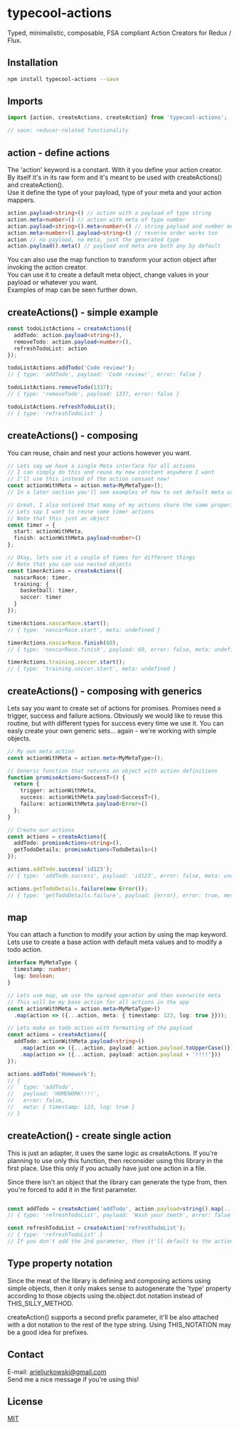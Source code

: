 # typecool-actions

Typed, minimalistic, composable, FSA compliant Action Creators for Redux / Flux.

## Installation

```bash
npm install typecool-actions --save
```

## Imports

```typescript
import {action, createActions, createAction} from 'typecool-actions';

// soon: reducer-related functionality
```

## action - define actions

The 'action' 
keyword is a constant. With it you define your action creator.  
By itself it's in its raw form and it's meant to be used with createActions() and createAction().  
Use it define the type of your payload, type of your meta and your action mappers.
```typescript
action.payload<string>() // action with a payload of type string
action.meta<number>() // action with meta of type number
action.payload<string>().meta<number>() // string payload and number meta
action.meta<number>().payload<string>() // reverse order works too
action // no payload, no meta, just the generated type
action.payload().meta() // payload and meta are both any by default
```

You can also use the map function to transform your action object after invoking the action creator.  
You can use it to create a default meta object, change values in your payload or whatever you want.  
Examples of map can be seen further down.

## createActions() - simple example

```typescript
const todoListActions = createActions({
  addTodo: action.payload<string>(),
  removeTodo: action.payload<number>(),
  refreshTodoList: action
});

todoListActions.addTodo('Code review!');
// { type: 'addTodo', payload: 'Code review!', error: false }

todoListActions.removeTodo(1337);
// { type: 'removeTodo', payload: 1337, error: false }

todoListActions.refreshTodoList();
// { type: 'refreshTodoList' }
```

## createActions() - composing

You can reuse, chain and nest your actions however you want.

```typescript
// Lets say we have a single Meta interface for all actions
// I can simply do this and reuse my new constant anywhere I want
// I'll use this instead of the action consant now!
const actionWithMeta = action.meta<MyMetaType>();
// In a later section you'll see examples of how to set default meta using map

// Great, I also noticed that many of my actions share the same properies
// Lets say I want to reuse some timer actions
// Note that this just an object
const timer = {
  start: actionWithMeta,
  finish: actionWithMeta.payload<number>()
};

// Okay, lets use it a couple of times for different things
// Note that you can use nested objects
const timerActions = createActions({
  nascarRace: timer,
  training: {
    basketball: timer,
    soccer: timer
  }
});

timerActions.nascarRace.start();
// { type: 'nascarRace.start', meta: undefined }

timerActions.nascarRace.finish(60);
// { type: 'nascarRace.finish', payload: 60, error: false, meta: undefined }

timerActions.training.soccer.start();
// { type: 'training.soccer.start', meta: undefined }
```

## createActions() - composing with generics

Lets say you want to create set of actions for promises. Promises need a trigger, success and failure actions. Obviously we would like to reuse this routine, but with different types for success every time we use it. You can easly create your own generic sets... again - we're working with simple objects.

```typescript
// My own meta action
const actionWithMeta = action.meta<MyMetaType>();

// Generic function that returns an object with action definitions
function promiseActions<SuccessT>() {
  return {
    trigger: actionWithMeta,
    success: actionWithMeta.payload<SuccessT>(),
    failure: actionWithMeta.payload<Error>()
  };
}

// Create our actions
const actions = createActions({
  addTodo: promiseActions<string>(),
  getTodoDetails: promiseActions<TodoDetails>()
});

actions.addTodo.success('id123');
// { type: 'addTodo.success', payload: 'id123', error: false, meta: undefined }

actions.getTodoDetails.failure(new Error());
// { type: 'getTodoDetails.failure', payload: {error}, error: true, meta: undefined }
```

## map

You can attach a function to modify your action by using the map keyword. Lets use to create a base action with default meta values and to modify a todo action.

```typescript
interface MyMetaType {
  timestamp: number;
  log: boolean;
}

// Lets use map, we use the spread operator and then overwrite meta
// This will be my base action for all actions in the app
const actionWithMeta = action.meta<MyMetaType>()
  .map(action => ({...action, meta: { timestamp: 123, log: true }}));

// Lets make an todo action with formatting of the payload
const actions = createActions({
  addTodo: actionWithMeta.payload<string>()
    .map(action => ({...action, payload: action.payload.toUpperCase()}))
    .map(action => ({...action, payload: action.payload + '!!!!'}))
});

actions.addTodo('Homework');
// { 
//   type: 'addTodo',
//   payload: 'HOMEWORK!!!!',
//   error: false, 
//   meta: { timestamp: 123, log: true }
// }
```

## createAction() - create single action

This is just an adapter, it uses the same logic as createActions. If you're planning to use only this function, then reconsider using this library in the first place. Use this only if you actually have just one action in a file.

Since there isn't an object that the library can generate the type from, then you're forced to add it in the first parameter.

```typescript

const addTodo = createAction('addTodo', action.payload<string().map(...);
// { type: 'refreshTodoList', payload: 'Wash your teeth', error: false }

const refreshTodoList = createAction('refreshTodoList');
// { type: 'refreshTodoList' }
// If you don't add the 2nd parameter, then it'll default to the action const
```

## Type property notation
Since the meat of the library is defining and composing actions using simple objects, then it only makes sense to autogenerate the 'type' property according to those objects using the.object.dot.notation instead of THIS_SILLY_METHOD.

createAction() supports a second prefix parameter, it'll be also attached with a dot notation to the rest of the type string. Using THIS_NOTATION may be a good idea for prefixes.

## Contact
E-mail: [arieljurkowski@gmail.com](mailto:arieljurkowski@gmail.com)  
Send me a nice message if you're using this!

## License
[MIT](https://choosealicense.com/licenses/mit/)
